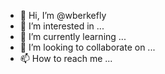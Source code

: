- 👋 Hi, I’m @wberkefly
- 👀 I’m interested in ...
- 🌱 I’m currently learning ...
- 💞️ I’m looking to collaborate on ...
- 📫 How to reach me ...

<!---
Berkeyle/Berkeyle is a ✨ special ✨ repository because its `README.md` (this file) appears on your GitHub profile.
You can click the Preview link to take a look at your changes.
--->
